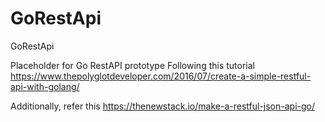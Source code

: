 # GoRestApi
GoRestApi

Placeholder for Go RestAPI prototype
Following this tutorial
https://www.thepolyglotdeveloper.com/2016/07/create-a-simple-restful-api-with-golang/

Additionally, refer this https://thenewstack.io/make-a-restful-json-api-go/
